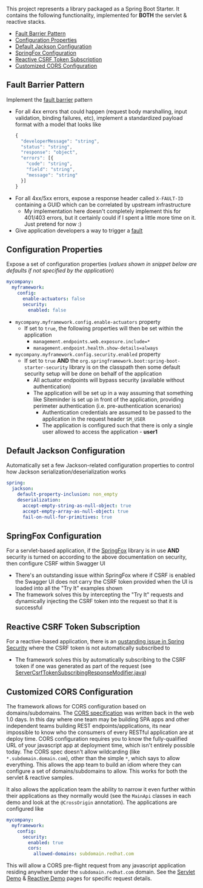 This project represents a library packaged as a Spring Boot Starter. It contains the following functionality, implemented for **BOTH** the servlet & reactive stacks.

- [Fault Barrier Pattern](#fault-barrier-pattern)
- [Configuration Properties](#configuration-properties)
- [Default Jackson Configuration](#default-jackson-configuration)
- [SpringFox Configuration](#springfox-configuration)
- [Reactive CSRF Token Subscription](#reactive-csrf-token-subscription)
- [Customized CORS Configuration](#customized-cors-configuration)

## Fault Barrier Pattern
Implement the [fault barrier](https://www.oracle.com/technetwork/articles/entarch/effective-exceptions2-097044.html) pattern

- For all 4xx errors that could happen (request body marshalling, input validation, binding failures, etc), implement a standardized payload format with a model that looks like
   ```js
   {
     "developerMessage": "string",
     "status": "string",
     "response": "object",
     "errors": [{
       "code": "string",
       "field": "string",
       "message": "string"
     }]
   }
   ```
- For all 4xx/5xx errors, expose a response header called `X-FAULT-ID` containing a GUID which can be correlated by upstream infrastructure
    - My implementation here doesn't completely implement this for 401/403 errors, but it certainly could if I spent a little more time on it. Just pretend for now :)
- Give application developers a way to trigger a [fault](https://www.oracle.com/technetwork/articles/entarch/effective-exceptions2-097044.html)

## Configuration Properties
Expose a set of configuration properties (_values shown in snippet below are defaults if not specified by the application_)
   ```yaml
   mycompany:
     myframework:
       config:
         enable-actuators: false
         security:
           enabled: false
   ```
- `mycompany.myframework.config.enable-actuators` property
    - If set to `true`, the following properties will then be set within the application
        - `management.endpoints.web.exposure.include=*`
        - `management.endpoint.health.show-details=always`
- `mycompany.myframework.config.security.enabled` property
    - If set to `true` **AND** the `org.springframework.boot:spring-boot-starter-security` library is on the classpath then some default security setup will be done on behalf of the application
        - All actuator endpoints will bypass security (available without authentication)
        - The application will be set up in a way assuming that something like Siteminder is set up in front of the application, providing perimeter authentication (i.e. pre-authentication scenarios)
            - Authentication credentials are assumed to be passed to the application in the request header `SM_USER`
            - The application is configured such that there is only a single user allowed to access the application - **user1**

## Default Jackson Configuration
Automatically set a few Jackson-related configuration properties to control how Jackson serialization/deserialization works
   ```yaml
   spring:
     jackson:
       default-property-inclusion: non_empty
       deserialization:
         accept-empty-string-as-null-object: true
         accept-empty-array-as-null-object: true
         fail-on-null-for-primitives: true
   ```
   
## SpringFox Configuration
For a servlet-based application, if the [SpringFox](http://springfox.github.io/springfox/docs/current/) library is in use **AND** security is turned on according to the above documentation on security, then configure CSRF within Swagger UI
- There's an outstanding issue within SpringFox where if CSRF is enabled the Swagger UI does not carry the CSRF token provided when the UI is loaded into all the "Try It" examples shown
- The framework solves this by intercepting the "Try It" requests and dynamically injecting the CSRF token into the request so that it is successful

## Reactive CSRF Token Subscription
For a reactive-based application, there is an [oustanding issue in Spring Security](https://github.com/spring-projects/spring-security/issues/5766) where the CSRF token is not automatically subscribed to
- The framework solves this by automatically subscribing to the CSRF token if one was generated as part of the request (see [ServerCsrfTokenSubscribingResponseModifier.java](src/main/java/com/mycompany/myframework/service/security/server/ServerCsrfTokenSubscribingResponseModifier.java))

## Customized CORS Configuration
The framework allows for CORS configuration based on domains/subdomains. The [CORS specification](https://developer.mozilla.org/en-US/docs/Web/HTTP/CORS) was written back in the web 1.0 days. In this day where one team may be building SPA apps and other independent teams building REST endpoints/applications, its near impossible to know who the consumers of every RESTful application are at deploy time. CORS configuration requires you to know the fully-qualified URL of your javascript app at deployment time, which isn't entirely possible today. The CORS spec doesn't allow wildcarding (like `*.subdomain.domain.com`), other than the simple `*`, which says to allow everything. This allows the app team to build an idiom where they can configure a set of domains/subdomains to allow. This works for both the servlet & reactive samples.

It also allows the application team the ability to narrow it even further within their applications as they normally would (see the `MainApi` classes in each demo and look at the `@CrossOrigin` annotation). The applications are configured like

```yaml
mycompany:
  myframework:
    config:
      security:
        enabled: true
        cors:
          allowed-domains: subdomain.redhat.com
```

This will allow a CORS pre-flight request from any javascript application residing anywhere under the `subdomain.redhat.com` domain. See the [Servlet Demo](../servlet-demo) & [Reactive Demo](../reactive-demo) pages for specific request details.
